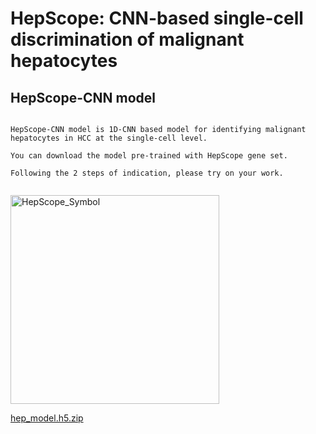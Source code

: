 # **HepScope: CNN-based single-cell discrimination of malignant hepatocytes**

## HepScope-CNN model


```

HepScope-CNN model is 1D-CNN based model for identifying malignant hepatocytes in HCC at the single-cell level.

You can download the model pre-trained with HepScope gene set.  

Following the 2 steps of indication, please try on your work.


```
<img width="334" alt="HepScope_Symbol" src="https://github.com/HepScope/HepScope/assets/155046754/ec42a7eb-80f1-44d5-93fc-679bafd889d4">


[hep_model.h5.zip](https://github.com/HepScope/HepScope/files/13783760/hep_model.h5.zip)



